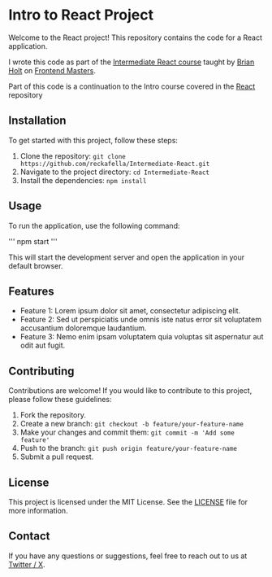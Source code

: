 # Intro to React Project

Welcome to the React project! This repository contains the code for a React application.

I wrote this code as part of the [Intermediate React course]('https://frontendmasters.com/courses/intermediate-react-v5/') taught by [Brian Holt]('https://frontendmasters.com/teachers/brian-holt/') on [Frontend Masters]('https://frontendmasters.com/').

Part of this code is a continuation to the Intro course covered in the [React]('https://github.com/reckafella/React') repository

## Installation

To get started with this project, follow these steps:

1. Clone the repository: `git clone https://github.com/reckafella/Intermediate-React.git`
2. Navigate to the project directory: `cd Intermediate-React`
3. Install the dependencies: `npm install`

## Usage

To run the application, use the following command:

'''
npm start
'''

This will start the development server and open the application in your default browser.

## Features

- Feature 1: Lorem ipsum dolor sit amet, consectetur adipiscing elit.
- Feature 2: Sed ut perspiciatis unde omnis iste natus error sit voluptatem accusantium doloremque laudantium.
- Feature 3: Nemo enim ipsam voluptatem quia voluptas sit aspernatur aut odit aut fugit.

## Contributing

Contributions are welcome! If you would like to contribute to this project, please follow these guidelines:

1. Fork the repository.
2. Create a new branch: `git checkout -b feature/your-feature-name`
3. Make your changes and commit them: `git commit -m 'Add some feature'`
4. Push to the branch: `git push origin feature/your-feature-name`
5. Submit a pull request.

## License

This project is licensed under the MIT License. See the [LICENSE](LICENSE) file for more information.

## Contact

If you have any questions or suggestions, feel free to reach out to us at [Twitter / X](https://x.com/devrohn).
